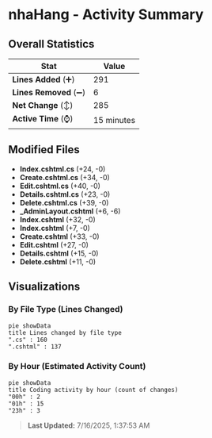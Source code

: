 # nhaHang - Activity Summary 

## Overall Statistics

| Stat                   | Value                                                             |
| ---------------------- | ----------------------------------------------------------------- |
| **Lines Added** (➕)   | 291                                          |
| **Lines Removed** (➖) | 6                                        |
| **Net Change** (↕)    | 285                |
| **Active Time** (⌚)   | 15 minutes |


## Modified Files
- **Index.cshtml.cs** (+24, -0)
- **Create.cshtml.cs** (+34, -0)
- **Edit.cshtml.cs** (+40, -0)
- **Details.cshtml.cs** (+23, -0)
- **Delete.cshtml.cs** (+39, -0)
- **_AdminLayout.cshtml** (+6, -6)
- **Index.cshtml** (+32, -0)
- **Index.cshtml** (+7, -0)
- **Create.cshtml** (+33, -0)
- **Edit.cshtml** (+27, -0)
- **Details.cshtml** (+15, -0)
- **Delete.cshtml** (+11, -0)

## Visualizations

### By File Type (Lines Changed)

```mermaid
pie showData
title Lines changed by file type
".cs" : 160
".cshtml" : 137
```

### By Hour (Estimated Activity Count)

```mermaid
pie showData
title Coding activity by hour (count of changes)
"00h" : 2
"01h" : 15
"23h" : 3
```


> **Last Updated:** 7/16/2025, 1:37:53 AM